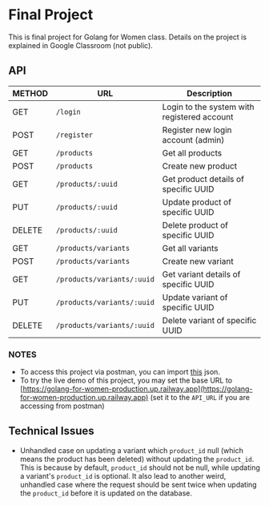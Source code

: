# Final Project
This is final project for Golang for Women class. Details on the project is explained in Google Classroom (not public).

## API
| METHOD | URL                        | Description                                 |
|--------|----------------------------|---------------------------------------------|
| GET    | `/login`                   | Login to the system with registered account |
| POST   | `/register`                | Register new login account (admin)          |
| GET    | `/products`                | Get all products                            |
| POST   | `/products`                | Create new product                          |
| GET    | `/products/:uuid`          | Get product details of specific UUID        |
| PUT    | `/products/:uuid`          | Update product of specific UUID             |
| DELETE | `/products/:uuid`          | Delete product of specific UUID             |
| GET    | `/products/variants`       | Get all variants                            |
| POST   | `/products/variants`       | Create new variant                          |
| GET    | `/products/variants/:uuid` | Get variant details of specific UUID        |
| PUT    | `/products/variants/:uuid` | Update variant of specific UUID             |
| DELETE | `/products/variants/:uuid` | Delete variant of specific UUID             |

### NOTES
- To access this project via postman, you can import [this](https://api.postman.com/collections/28968065-5c6aac55-3bac-49b6-a69a-f8575ab2168a?access_key=PMAT-01HAMKNEWHEPQ071RWMYP6N3K2) json.
- To try the live demo of this project, you may set the base URL to [https://golang-for-women-production.up.railway.app](https://golang-for-women-production.up.railway.app) (set it to the `API_URL` if you are accessing from postman)

## Technical Issues
- Unhandled case on updating a variant which `product_id` null (which means the product has been deleted) without updating the `product_id`. This is because by default, `product_id` should not be null, while updating a variant's `product_id` is optional. It also lead to another weird, unhandled case where the request should be sent twice  when updating the `product_id` before it is updated on the database.
